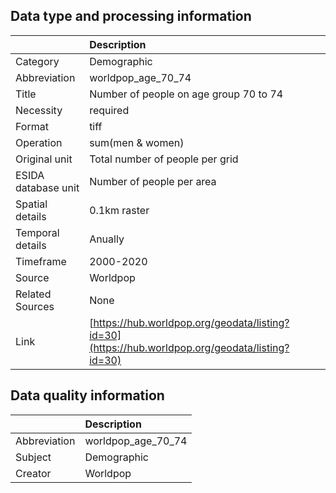 ## Data type and processing information 

|                     | Description                                                                                      |
|:--------------------|:-------------------------------------------------------------------------------------------------|
| Category            | Demographic                                                                                      |
| Abbreviation        | worldpop_age_70_74                                                                               |
| Title               | Number of people on age group 70 to 74                                                           |
| Necessity           | required                                                                                         |
| Format              | tiff                                                                                             |
| Operation           | sum(men & women)                                                                                 |
| Original unit       | Total number of people per grid                                                                  |
| ESIDA database unit | Number of people per area                                                                        |
| Spatial details     | 0.1km raster                                                                                     |
| Temporal details    | Anually                                                                                          |
| Timeframe           | 2000-2020                                                                                        |
| Source              | Worldpop                                                                                         |
| Related Sources     | None                                                                                             |
| Link                | [https://hub.worldpop.org/geodata/listing?id=30](https://hub.worldpop.org/geodata/listing?id=30) |

## Data quality information 

|              | Description        |
|:-------------|:-------------------|
| Abbreviation | worldpop_age_70_74 |
| Subject      | Demographic        |
| Creator      | Worldpop           |